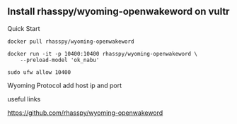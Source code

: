 ## Install rhasspy/wyoming-openwakeword on vultr

Quick Start
~~~
docker pull rhasspy/wyoming-openwakeword

docker run -it -p 10400:10400 rhasspy/wyoming-openwakeword \
    --preload-model 'ok_nabu'

sudo ufw allow 10400
~~~

Wyoming Protocol add host ip and port

useful links

https://github.com/rhasspy/wyoming-openwakeword
